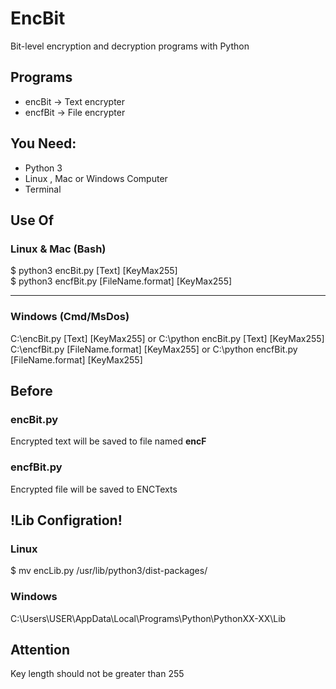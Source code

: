 <h1>EncBit</h1>
<p>
  Bit-level encryption and decryption programs with Python
</p>
<h2>Programs</h2>
<ul>
  <li>encBit -> Text encrypter</li>
  <li>encfBit -> File encrypter</li>
</ul>
<h2>You Need:</h2>
<ul>
  <li>Python 3</li>
  <li>Linux , Mac or Windows Computer</li>
  <li>Terminal</li>
</ul>
<h2>Use Of</h2>
<h3>Linux & Mac (Bash)</h3>
<span>$ python3 encBit.py [Text] [KeyMax255] </span><br>
<span>$ python3 encfBit.py [FileName.format] [KeyMax255] </span>
<hr>
<h3>Windows (Cmd/MsDos)</h3>
<span>C:\encBit.py [Text] [KeyMax255] </span> or <span>C:\python encBit.py [Text] [KeyMax255]</span><br>
<span>C:\encfBit.py [FileName.format] [KeyMax255] </span> or <span>C:\python encfBit.py [FileName.format] [KeyMax255]</span>
<h2>Before</h2>
<h3>encBit.py</h3>
<span>Encrypted text will be saved to file named <b>encF</b></span>
<h3>encfBit.py</h3>
<span>Encrypted file will be saved to ENCTexts</span>
<h2>!Lib Configration!</h2>
<h3>Linux</h3>
<p>$ mv encLib.py /usr/lib/python3/dist-packages/</p>
<h3>Windows</h3>
<p>C:\Users\USER\AppData\Local\Programs\Python\PythonXX-XX\Lib</p>
<h2>Attention</h2>
</b>Key length should not be greater than 255</b>
